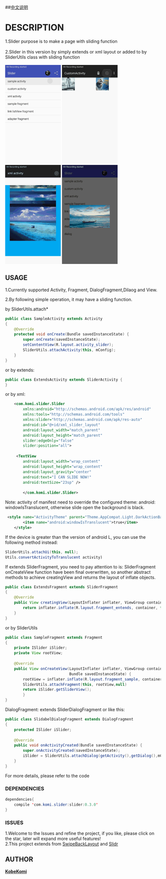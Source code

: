 
##[中文说明](https://github.com/KobeKomi/Slider/blob/master/README_CN.md)

DESCRIPTION
===================================
1.Slider purpose is to make a page with sliding function <br />  
2.Slider in this version by simply extends or xml layout or added to by SliderUtils class with sliding function<br/>  
![Slider](images/s1.gif "Gif Example 1")
![Slider](images/s2.gif "Gif Example 2")
![Slider](images/s3.gif "Gif Example 3")
![Slider](images/s4.gif "Gif Example 4")

## USAGE

1.Currently supported Activity, Fragment, DialogFragment,Dilaog and View.<br />  

2.By following simple operation, it may have a sliding function.<br />

by SliderUtils.attach*

```java
public class SampleActivity extends Activity
{
    @Override
    protected void onCreate(Bundle savedInstanceState) {
        super.onCreate(savedInstanceState);
        setContentView(R.layout.activity_slider);
        SliderUtils.attachActivity(this, mConfig);
    }
}
```

or by extends:

```java
public class ExtendsActivity extends SliderActivity {
}
```
or by xml:
```xml
    <com.komi.slider.Slider
        xmlns:android="http://schemas.android.com/apk/res/android"
        xmlns:tools="http://schemas.android.com/tools"
        xmlns:slider="http://schemas.android.com/apk/res-auto"
        android:id="@+id/xml_slider_layout"
        android:layout_width="match_parent"
        android:layout_height="match_parent"
        slider:edgeOnly="false"
        slider:position="all">
        
     <TextView
        android:layout_width="wrap_content"
        android:layout_height="wrap_content"
        android:layout_gravity="center"
        android:text="I CAN SLIDE NOW!"
        android:textSize="23sp" />
        
        </com.komi.slider.Slider>
```



Note: activity of manifest need to override the configured theme: android: windowIsTranslucent, otherwise slide open the background is black.

```xml
 <style name="ActivityTheme" parent="Theme.AppCompat.Light.DarkActionBar">
        <item name="android:windowIsTranslucent">true</item>
    </style>
```
If the device is greater than the version of android L, you can use the following method instead:

```java
SliderUtils.attachUi(this, null);
Utils.convertActivityToTranslucent activity)
```

If extends SliderFragment, you need to pay attention to is: SliderFragment  onCreateView function have been final overwritten, so another abstract methods to achieve creatingView and returns the layout of inflate objects.

```java
public class ExtendsFragment extends SliderFragment
{
    @Override
    public View creatingView(LayoutInflater inflater, ViewGroup container, Bundle savedInstanceState) {
        return inflater.inflate(R.layout.fragment_entends, container, false);
    }
}
```

or by SliderUtils
```java
public class SampleFragment extends Fragment 
{  
    private ISlider iSlider;
    private View rootView;
    
    @Override
    public View onCreateView(LayoutInflater inflater, ViewGroup container,
                             Bundle savedInstanceState) {
        rootView = inflater.inflate(R.layout.fragment_sample, container, false);
        SliderUtils.attachFragment(this, rootView,null)
        return iSlider.getSliderView();
        }
}
```

DialogFragment:  extends SliderDialogFragment or like this: 
```java
public class SlidabelDialogFragment extends DialogFragment
{
    protected ISlider iSlider;
    
    @Override
    public void onActivityCreated(Bundle savedInstanceState) {
        super.onActivityCreated(savedInstanceState);
        iSlider = SliderUtils.attachDialog(getActivity(),getDialog(),mConfig);
    }
}
```

For more details, please refer to the code<br />  


### DEPENDENCIES

```java
dependencies{
    compile 'com.komi.slider:slider:0.3.0'
}
```

### ISSUES

1.Welcome to the Issues and refine the project, if you like, please click on the star, later will expand more useful features!<br /> 
2.This project extends from [SwipeBackLayout](https://github.com/ikew0ng/SwipeBackLayout) and [Slidr](https://github.com/r0adkll/Slidr)<br />  

## AUTHOR
 **[KobeKomi](https://github.com/KobeKomi)** 
